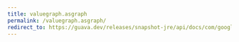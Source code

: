 ```yaml
---
title: valuegraph.asgraph
permalink: /valuegraph.asgraph/
redirect_to: https://guava.dev/releases/snapshot-jre/api/docs/com/google/common/graph/ValueGraph.html#asGraph--
---
```


